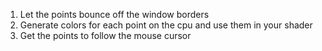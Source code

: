 1. Let the points bounce off the window borders
1. Generate colors for each point on the cpu and use them in your shader
1. Get the points to follow the mouse cursor

